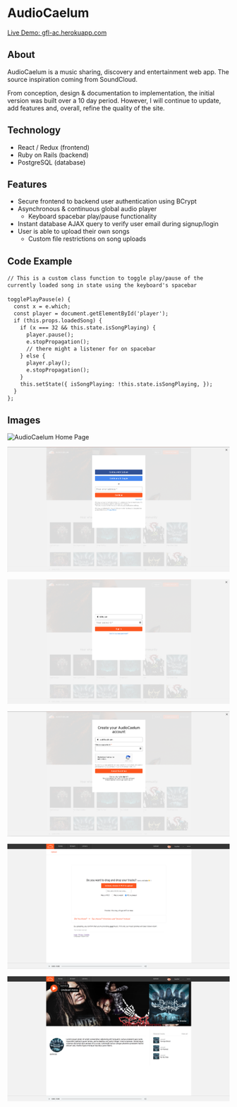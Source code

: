 # AudioCaelum

[Live Demo: gfl-ac.herokuapp.com](http://gfl-ac.herokuapp.com/)

## About 

AudioCaelum is a music sharing, discovery and entertainment web app. The source inspiration coming from SoundCloud.

From conception, design & documentation to implementation, the initial version was built over a 10 day period. However, I will continue to update, add features and, overall, refine the quality of the site.

## Technology 
* React / Redux (frontend) 
* Ruby on Rails (backend) 
* PostgreSQL (database) 

## Features

* Secure frontend to backend user authentication using BCrypt
* Asynchronous & continuous global audio player
    - Keyboard spacebar play/pause functionality
* Instant database AJAX query to verify user email during signup/login
* User is able to upload their own songs
    - Custom file restrictions on song uploads

## Code Example 

```
// This is a custom class function to toggle play/pause of the currently loaded song in state using the keyboard's spacebar 

togglePlayPause(e) {
  const x = e.which;
  const player = document.getElementById('player');
  if (this.props.loadedSong) {
    if (x === 32 && this.state.isSongPlaying) {
      player.pause();
      e.stopPropagation();
      // there might a listener for on spacebar
    } else {
      player.play();
      e.stopPropagation();
    }
    this.setState({ isSongPlaying: !this.state.isSongPlaying, });
  }
};
```

## Images 

![AudioCaelum Home Page](https://github.com/gflujan/AudioCaelum/blob/master/docs/readme_pix/gfl-ac-01.png) 

![AudioCaelum 2](https://github.com/gflujan/AudioCaelum/blob/master/docs/readme_pix/gfl-ac-02.png) 

![AudioCaelum 3](https://github.com/gflujan/AudioCaelum/blob/master/docs/readme_pix/gfl-ac-03.png) 

![AudioCaelum 4](https://github.com/gflujan/AudioCaelum/blob/master/docs/readme_pix/gfl-ac-04.png) 

![AudioCaelum 5](https://github.com/gflujan/AudioCaelum/blob/master/docs/readme_pix/gfl-ac-05.png) 

![AudioCaelum 6](https://github.com/gflujan/AudioCaelum/blob/master/docs/readme_pix/gfl-ac-06.png) 
